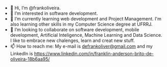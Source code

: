 - 👋 Hi, I’m @frankoliveira.
- 👀 I’m interested in software development. 
- 🌱 I’m currently learning web development and Project Management. 
  I'm also learning other skills in my Computer Science degree at UFRRJ.
- 💞️ I’m looking to collaborate on software development, mobile development, Artificial Inteligence, Machine Learning and Data Science. I like to embrace new chalenges,
  learn and creat new stuff.
- 📫 How to reach me: My e-mail is defrankoliver@gmail.com and my LinkedIn is https://www.linkedin.com/in/franklin-anderson-brito-de-oliveira-18b6aa95/

<!---
frankoliveira/frankoliveira is a ✨ special ✨ repository because its `README.md` (this file) appears on your GitHub profile.
You can click the Preview link to take a look at your changes.
--->

